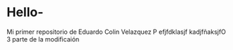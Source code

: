 # Hello-
Mi primer repositorio de 
Eduardo Colin Velazquez
P
efjfdklasjf kadjfñaksjfO
3 parte de la modificaión 
